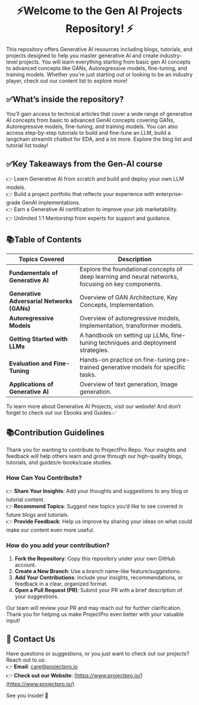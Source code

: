 # <div align="center">⚡Welcome to the Gen AI Projects Repository! ⚡</div>

This repository offers Generative AI resources including blogs, tutorials, and projects designed to help you master generative AI and create industry-level projects. You will learn everything starting from basic gen AI concepts to advanced concepts like GANs, Autoregressive models, fine-tuning, and training models. Whether you're just starting out or looking to be an industry player, check out our content list to explore more!

## ✅What’s inside the repository?  
You’ll gain access to technical articles that cover a wide range of generative AI concepts from basic to advanced GenAI concepts covering GANs, Autoregressive models, fine-tuning, and training models. You can also access step-by-step tutorials to build and fine-tune an LLM, build a langchain streamlit chatbot for EDA, and a lot more. Explore the blog list and tutorial list today!

## ✅Key Takeaways from the Gen-AI course  
👉 Learn Generative AI from scratch and build and deploy your own LLM models.  
👉 Build a project portfolio that reflects your experience with enterprise-grade GenAI implementations.  
👉 Earn a Generative AI certification to improve your job marketability.  
👉 Unlimited 1:1 Mentorship from experts for support and guidance.  

## 📚Table of Contents

| Topics Covered                        | Description                                                                                       |
|---------------------------------------|---------------------------------------------------------------------------------------------------|
| **Fundamentals of Generative AI**     | Explore the foundational concepts of deep learning and neural networks, focusing on key components.|
| **Generative Adversarial Networks (GANs)** | Overview of GAN Architecture, Key Concepts, Implementation.                                         |
| **Autoregressive Models**             | Overview of autoregressive models, Implementation, transformer models.                             |
| **Getting Started with LLMs**         | A handbook on setting up LLMs, fine-tuning techniques and deployment strategies.                   |
| **Evaluation and Fine-Tuning**        | Hands-on practice on fine-tuning pre-trained generative models for specific tasks.                 |
| **Applications of Generative AI**     | Overview of text generation, Image generation.                                                     |

To learn more about Generative AI Projects, visit our website! And don’t forget to check out our Ebooks and Guides.✅

## 📚Contribution Guidelines  
Thank you for wanting to contribute to ProjectPro Repo. Your insights and feedback will help others learn and grow through our high-quality blogs, tutorials, and guides/e-books/case studies.

### How Can You Contribute?  
👉 **Share Your Insights**: Add your thoughts and suggestions to any blog or tutorial content.  
👉 **Recommend Topics**: Suggest new topics you’d like to see covered in future blogs and tutorials.  
👉 **Provide Feedback**: Help us improve by sharing your ideas on what could make our content even more useful.  

### How do you add your contribution?  
1. **Fork the Repository**: Copy this repository under your own GitHub account.  
2. **Create a New Branch**: Use a branch name-like feature/suggestions.  
3. **Add Your Contributions**: Include your insights, recommendations, or feedback in a clear, organized format.  
4. **Open a Pull Request (PR)**: Submit your PR with a brief description of your suggestions.  

Our team will review your PR and may reach out for further clarification. Thank you for helping us make ProjectPro even better with your valuable input!

## 💬 Contact Us  
Have questions or suggestions, or you just want to check out our projects? Reach out to us:  
👉 **Email**: care@projectpro.io  
👉 **Check out our Website**: [https://www.projectpro.io/](https://www.projectpro.io/)  

See you inside! 👋
